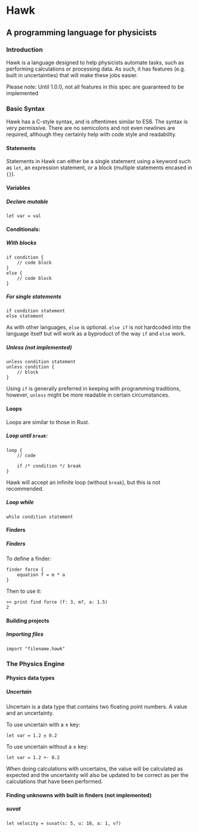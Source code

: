# Hawk
## A programming language for physicists

### Introduction

Hawk is a language designed to help physicists automate tasks, such as performing calculations or processing data. As such, it has features (e.g. built in uncertainties) that will make these jobs easier.

Please note: Until 1.0.0, not all features in this spec are guaranteed to be implemented
### Basic Syntax

Hawk has a C-style syntax, and is oftentimes similar to ES6. The syntax is very permissive. There are no semicolons and not even newlines are required, although they certainly help with code style and readability.

#### Statements

Statements in Hawk can either be a single statement using a keyword such as `let`, an expression statement, or a block (multiple statements encased in `{}`).

#### Variables

##### Declare mutable

`let var = val`

#### Conditionals:

##### With blocks
```
if condition {
    // code block
}
else {
    // code block
}
```
##### For single statements
```
if condition statement
else statement
```
As with other languages, `else` is optional. `else if` is not hardcoded into the language itself but will work as a byproduct of the way `if` and `else` work.

##### Unless (not implemented)

```
unless condition statement
unless condition {
    // block
}
```
Using `if` is generally preferred in keeping with programming traditions, however, `unless` might be more readable in certain circumstances. 

#### Loops

Loops are similar to those in Rust.

##### Loop until `break`:
```
loop {
    // code

    if /* condition */ break
}
```
Hawk will accept an infinite loop (without `break`), but this is not recommended. 

##### Loop while
```
while condition statement
```

#### Finders

##### Finders
To define a finder:

```
finder force {
    equation f = m * a
}
```

Then to use it:
```
>> print find force (f: 3, m?, a: 1.5)
2
```



#### Building projects

##### Importing files

```
import "filename.hawk"
```

### The Physics Engine

#### Physics data types

##### Uncertain

Uncertain is a data type that contains two floating point numbers. A value and an uncertainty. 

To use uncertain with a ± key:

`let var = 1.2 ± 0.2`

To use uncertain without a ± key:

`let var = 1.2 +- 0.2`

When doing calculations with uncertains, the value will be calculated as expected and the uncertainty will also be updated to be correct as per the calculations that have been performed.

#### Finding unknowns with built in finders (not implemented)

##### suvat
```
let velocity = suvat(s: 5, u: 10, a: 1, v?)